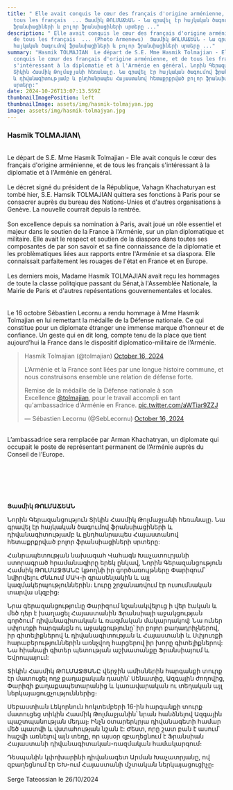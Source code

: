 ```yaml
---
title: " Elle avait conquis le cœur des français d'origine arménienne, et de
  tous les français  ... Յասմիկ ԹՈԼՄԱՃԵԱՆ - Նա գրավել էր հայկական ծագումով
  ֆրանսիացիների և բոլոր ֆրանսիացիների սրտերը ..."
description: " Elle avait conquis le cœur des français d'origine arménienne, et
  de tous les français  ... (Photo Armenews)  Յասմիկ ԹՈԼՄԱՃԵԱՆ - Նա գրավել էր
  հայկական ծագումով ֆրանսիացիների և բոլոր ֆրանսիացիների սրտերը ..."
summary: "Hasmik TOLMAJIAN  Le départ de S.E. Mme Hasmik Tolmajian - Elle avait
  conquis le cœur des français d'origine arménienne, et de tous les français
  s'intéressant à la diplomatie et à l'Arménie en général. Նորին Գերազանցություն
  Տիկին Հասմիկ Թոլմաջյանի հեռանալը. Նա գրավել էր հայկական ծագումով ֆրանսիացիների
  և դիվանագիտությամբ և ընդհանրապես Հայաստանով հետաքրքրված բոլոր ֆրանսիացիների
  սրտերը:"
date: 2024-10-26T13:07:13.559Z
thumbnailImagePosition: left
thumbnailImage: assets/img/hasmik-tolmajyan.jpg
image: assets/img/hasmik-tolmajyan.jpg
---
```

### **Hasmik TOLMAJIAN**\

\
Le départ de S.E. Mme Hasmik Tolmajian - Elle avait conquis le cœur des français d'origine arménienne, et de tous les français s'intéressant à la diplomatie et à l'Arménie en général.\
\
Le décret signé du président de la République, Vahagn Khachaturyan est tombé hier, S.E. Hamsik TOLMAJIAN quittera ses fonctions à Paris pour se consacrer auprès du bureau des Nations-Unies et d'autres organisations à Genève. La nouvelle courrait depuis la rentrée.\
\
Son excellence depuis sa nomination à Paris, avait joué un rôle essentiel et majeur dans le soutien de la France à l'Arménie, sur un plan diplomatique et militaire. Elle avait le respect et soutien de la diaspora dans toutes ses composantes de par son savoir et sa fine connaissance de la diplomatie et les problèmatiques liées aux rapports entre l'Arménie et sa diaspora. Elle connaissait parfaitement les rouages de l'état en France et en Europe.\
\
Les derniers mois, Madame Hasmik TOLMAJIAN avait reçu les hommages de toute la classe politqique passant du Sénat,à l'Assemblée Nationale, la Mairie de Paris et d'autres repésentations gouvernementales et locales.\
\
\
Le 16 octobre Sébastien Lecornu a rendu hommage à Mme Hasmik Tolmajian en lui remettant la médaille de la Défense nationale. Ce qui constitue pour un diplomate étranger une immense marque d’honneur et de confiance. Un geste qui en dit long, compte tenu de la place que tient aujourd’hui la France dans le dispositif diplomatico-militaire de l’Arménie.

<!--StartFragment-->

> Hasmik Tolmajian (@tolmajian) [October 16, 2024](https://twitter.com/tolmajian/status/1846613016378294471?ref_src=twsrc%5Etfw)
>
> L’Arménie et la France sont liées par une longue histoire commune, et nous construisons ensemble une relation de défense forte.
>
> Remise de la médaille de la Défense nationale à son Excellence [@tolmajian](https://twitter.com/tolmajian?ref_src=twsrc%5Etfw), pour le travail accompli en tant qu'ambassadrice d'Arménie en France. [pic.twitter.com/aWTiar9ZZJ](https://t.co/aWTiar9ZZJ)
>
> — Sébastien Lecornu (@SebLecornu) [October 16, 2024](https://twitter.com/SebLecornu/status/1846584106592666048?ref_src=twsrc%5Etfw)

\
L’ambassadrice sera remplacée par Arman Khachatryan, un diplomate qui occupait le poste de représentant permanent de l’Arménie auprès du Conseil de l’Europe.\
\
\
\
\
\
\
**Յասմիկ ԹՈԼՄԱՃԵԱՆ**

Նորին Գերազանցություն Տիկին Հասմիկ Թոլմաջյանի հեռանալը. Նա գրավել էր հայկական ծագումով ֆրանսիացիների և դիվանագիտությամբ և ընդհանրապես Հայաստանով հետաքրքրված բոլոր ֆրանսիացիների սրտերը:

 Հանրապետության նախագահ Վահագն Խաչատուրյանի ստորագրած հրամանագիրը երեկ ընկավ, Նորին Գերազանցություն Համսիկ ԹՈԼՄԱՋՅԱՆԸ կթողնի իր գործառույթները Փարիզում՝ նվիրվելու Ժնևում ՄԱԿ-ի գրասենյակին և այլ կազմակերպություններին։ Լուրը շրջանառվում էր ուսումնական տարվա սկզբից։

Նրա գերազանցությունը Փարիզում նշանակվելուց ի վեր էական և մեծ դեր է խաղացել Հայաստանին Ֆրանսիայի աջակցության գործում՝ դիվանագիտական ​​և ռազմական մակարդակով: Նա ուներ սփյուռքի հարգանքն ու աջակցությունը՝ իր բոլոր բաղադրիչներով, իր գիտելիքներով և դիվանագիտության և Հայաստանի և Սփյուռքի հարաբերություններին առնչվող հարցերով իր խորը գիտելիքներով։ Նա հիանալի գիտեր պետության աշխատանքը Ֆրանսիայում և Եվրոպայում:

Տիկին Հասմիկ ԹՈԼՄԱՋՅԱՆԸ վերջին ամիսներին հարգանքի տուրք էր մատուցել ողջ քաղաքական դասին՝ Սենատից, Ազգային ժողովից, Փարիզի քաղաքապետարանից և կառավարական ու տեղական այլ ներկայացուցչություններից։

Սեբաստիան Լեկորնուն հոկտեմբերի 16-ին հարգանքի տուրք մատուցեց տիկին Հասմիկ Թոլմաջյանին՝ նրան հանձնելով Ազգային պաշտպանության մեդալ։ Ինչն օտարերկրյա դիվանագետի համար մեծ պատվի և վստահության նշան է: Ժեստ, որը շատ բան է ասում՝ հաշվի առնելով այն տեղը, որ այսօր զբաղեցնում է Ֆրանսիան Հայաստանի դիվանագիտական-ռազմական համակարգում։

Դեսպանին կփոխարինի դիվանագետ Արման Խաչատրյանը, ով զբաղեցնում էր ԵԽ-ում Հայաստանի մշտական ​​ներկայացուցիչը։\
\
S﻿erge Tateossian le 26/10/2024